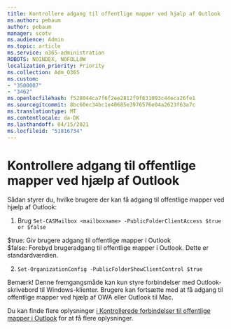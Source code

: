 ```yaml
---
title: Kontrollere adgang til offentlige mapper ved hjælp af Outlook
ms.author: pebaum
author: pebaum
manager: scotv
ms.audience: Admin
ms.topic: article
ms.service: o365-administration
ROBOTS: NOINDEX, NOFOLLOW
localization_priority: Priority
ms.collection: Adm_O365
ms.custom:
- "3500007"
- "3462"
ms.openlocfilehash: f528044ca7f6f2ee2812f9f831093c44eca26fe1
ms.sourcegitcommit: 8bc60ec34bc1e40685e3976576e04a2623f63a7c
ms.translationtype: MT
ms.contentlocale: da-DK
ms.lasthandoff: 04/15/2021
ms.locfileid: "51816734"
---
```

# <a name="control-access-to-public-folders-using-outlook"></a>Kontrollere adgang til offentlige mapper ved hjælp af Outlook

Sådan styrer du, hvilke brugere der kan få adgang til offentlige mapper ved hjælp af Outlook:

1. Brug `Set-CASMailbox <mailboxname> -PublicFolderClientAccess $true or $false`

$true: Giv brugere adgang til offentlige mapper i Outlook  
$false: Forebyd brugeradgang til offentlige mapper i Outlook. Dette er standardværdien.  

2. `Set-OrganizationConfig -PublicFolderShowClientControl $true`

Bemærk! Denne fremgangsmåde kan kun styre forbindelser med Outlook-skrivebord til Windows-klienter. Brugere kan fortsætte med at få adgang til offentlige mapper ved hjælp af OWA eller Outlook til Mac.

Du kan finde flere oplysninger [i Kontrollerede forbindelser til offentlige mapper i Outlook](https://aka.ms/controlpf) for at få flere oplysninger.
